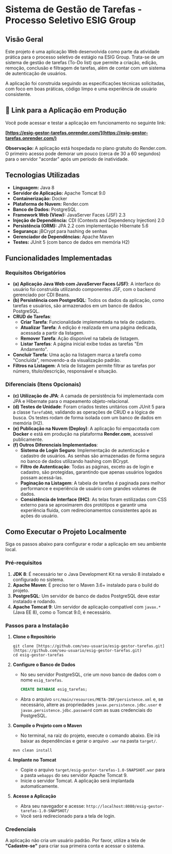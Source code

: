 # Sistema de Gestão de Tarefas - Processo Seletivo ESIG Group

## Visão Geral

Este projeto é uma aplicação Web desenvolvida como parte da atividade prática para o processo seletivo de estágio na ESIG Group. Trata-se de um sistema de gestão de tarefas (To-Do list) que permite a criação, edição, remoção, conclusão e filtragem de tarefas, além de contar com um sistema de autenticação de usuários.

A aplicação foi construída seguindo as especificações técnicas solicitadas, com foco em boas práticas, código limpo e uma experiência de usuário consistente.

## 🚀 Link para a Aplicação em Produção

Você pode acessar e testar a aplicação em funcionamento no seguinte link:

**[https://esig-gestor-tarefas.onrender.com/](https://esig-gestor-tarefas.onrender.com/)**

**Observação:** A aplicação está hospedada no plano gratuito do Render.com. O primeiro acesso pode demorar um pouco (cerca de 30 a 60 segundos) para o servidor "acordar" após um período de inatividade.

## Tecnologias Utilizadas

* **Linguagem:** Java 8
* **Servidor de Aplicação:** Apache Tomcat 9.0
* **Containerização:** Docker
* **Plataforma de Nuvem:** Render.com
* **Banco de Dados:** PostgreSQL
* **Framework Web (View):** JavaServer Faces (JSF) 2.3
* **Injeção de Dependência:** CDI (Contexts and Dependency Injection) 2.0
* **Persistência (ORM):** JPA 2.2 com implementação Hibernate 5.6
* **Segurança:** jBCrypt para hashing de senhas
* **Gerenciador de Dependências:** Apache Maven
* **Testes:** JUnit 5 (com banco de dados em memória H2)

## Funcionalidades Implementadas

### Requisitos Obrigatórios
- **(a) Aplicação Java Web com JavaServer Faces (JSF)**: A interface do usuário foi construída utilizando componentes JSF, com o backend gerenciado por CDI Beans.
- **(b) Persistência com PostgreSQL**: Todos os dados da aplicação, como tarefas e usuários, são armazenados em um banco de dados PostgreSQL.
- **CRUD de Tarefas**:
    - **Criar Tarefa**: Funcionalidade implementada na tela de cadastro.
    - **Atualizar Tarefa**: A edição é realizada em uma página dedicada, acessada a partir da listagem.
    - **Remover Tarefa**: Ação disponível na tabela de listagem.
    - **Listar Tarefas**: A página inicial exibe todas as tarefas "Em Andamento".
- **Concluir Tarefa**: Uma ação na listagem marca a tarefa como "Concluída", removendo-a da visualização padrão.
- **Filtros na Listagem**: A tela de listagem permite filtrar as tarefas por número, título/descrição, responsável e situação.

### Diferenciais (Itens Opcionais)
- **(c) Utilização de JPA**: A camada de persistência foi implementada com JPA e Hibernate para o mapeamento objeto-relacional.
- **(d) Testes de Unidade**: Foram criados testes unitários com JUnit 5 para a classe `TarefaDAO`, validando as operações de CRUD e a lógica de busca. Os testes rodam de forma isolada com um banco de dados em memória (H2).
- **(e) Publicação na Nuvem (Deploy)**: A aplicação foi empacotada com **Docker** e está em produção na plataforma **Render.com**, acessível publicamente.
- **(f) Outros Diferenciais Implementados**:
    - **Sistema de Login Seguro**: Implementação de autenticação e cadastro de usuários. As senhas são armazenadas de forma segura no banco de dados utilizando hashing com BCrypt.
    - **Filtro de Autenticação**: Todas as páginas, exceto as de login e cadastro, são protegidas, garantindo que apenas usuários logados possam acessá-las.
    - **Paginação na Listagem**: A tabela de tarefas é paginada para melhor performance e experiência de usuário com grandes volumes de dados.
    - **Consistência de Interface (IHC)**: As telas foram estilizadas com CSS externo para se aproximarem dos protótipos e garantir uma experiência fluida, com redirecionamentos consistentes após as ações do usuário.

## Como Executar o Projeto Localmente

Siga os passos abaixo para configurar e rodar a aplicação em seu ambiente local.

### Pré-requisitos
1.  **JDK 8**: É necessário ter o Java Development Kit na versão 8 instalado e configurado no sistema.
2.  **Apache Maven**: É preciso ter o Maven 3.6+ instalado para o build do projeto.
3.  **PostgreSQL**: Um servidor de banco de dados PostgreSQL deve estar instalado e rodando.
4.  **Apache Tomcat 9**: Um servidor de aplicação compatível com `javax.*` (Java EE 8), como o Tomcat 9.0, é necessário.

### Passos para a Instalação

1.  **Clone o Repositório**
    ```shell
    git clone [https://github.com/seu-usuario/esig-gestor-tarefas.git](https://github.com/seu-usuario/esig-gestor-tarefas.git)
    cd esig-gestor-tarefas
    ```

2.  **Configure o Banco de Dados**
    * No seu servidor PostgreSQL, crie um novo banco de dados com o nome `esig_tarefas`.
        ```sql
        CREATE DATABASE esig_tarefas;
        ```
    * Abra o arquivo `src/main/resources/META-INF/persistence.xml` e, se necessário, altere as propriedades `javax.persistence.jdbc.user` e `javax.persistence.jdbc.password` com as suas credenciais do PostgreSQL.

3.  **Compile o Projeto com o Maven**
    * No terminal, na raiz do projeto, execute o comando abaixo. Ele irá baixar as dependências e gerar o arquivo `.war` na pasta `target/`.
    ```shell
    mvn clean install
    ```

4.  **Implante no Tomcat**
    * Copie o arquivo `target/esig-gestor-tarefas-1.0-SNAPSHOT.war` para a pasta `webapps` do seu servidor Apache Tomcat 9.
    * Inicie o servidor Tomcat. A aplicação será implantada automaticamente.

5.  **Acesse a Aplicação**
    * Abra seu navegador e acesse: `http://localhost:8080/esig-gestor-tarefas-1.0-SNAPSHOT/`
    * Você será redirecionado para a tela de login.

### Credenciais

A aplicação não cria um usuário padrão. Por favor, utilize a tela de **"Cadastre-se"** para criar sua primeira conta e acessar o sistema.
